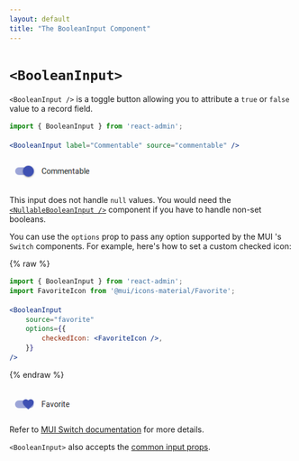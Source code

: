 ```yaml
---
layout: default
title: "The BooleanInput Component"
---
```


# `<BooleanInput>`

`<BooleanInput />` is a toggle button allowing you to attribute a `true` or `false` value to a record field.

```jsx
import { BooleanInput } from 'react-admin';

<BooleanInput label="Commentable" source="commentable" />
```

![BooleanInput](./img/boolean-input.png)

This input does not handle `null` values. You would need the [`<NullableBooleanInput />`](./NullableBooleanInput.md) component if you have to handle non-set booleans.

You can use the `options` prop to pass any option supported by the MUI 's `Switch` components. For example, here's how to set a custom checked icon:

{% raw %}
```jsx
import { BooleanInput } from 'react-admin';
import FavoriteIcon from '@mui/icons-material/Favorite';

<BooleanInput
    source="favorite"
    options={{
        checkedIcon: <FavoriteIcon />,
    }}
/>
```
{% endraw %}

![CustomBooleanInputCheckIcon](./img/custom-switch-icon.png)

Refer to [MUI  Switch documentation](https://mui.com/api/switch) for more details.

`<BooleanInput>` also accepts the [common input props](./Inputs.md#common-input-props).
